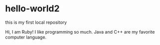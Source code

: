 # hello-world2
this is my first local repository

Hi, I am Ruby!
I like programming so much. Java and C++ are my favorite computer language.
